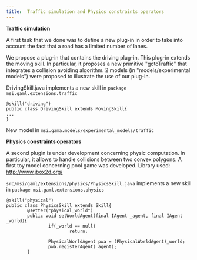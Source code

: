 ```yaml
---
title:  Traffic simulation and Physics constraints operators
---
```



**Traffic simulation**

A first task that we done was to define a new plug-in in order to take into account the fact that a road has a limited number of lanes.

We propose a plug-in that contains the driving plug-in. This plug-in extends the moving skill. In particular, it proposes a new primitive "gotoTraffic" that integrates a collision avoiding algorithm.
2 models (in "models/experimental models") were proposed to illustrate the use of our plug-in.

DrivingSkill.java implements a new skill in `package msi.gaml.extensions.traffic`
```
@skill("driving")
public class DrivingSkill extends MovingSkill{
...
}
```

New model in `msi.gama.models/experimental_models/traffic`

**Physics constraints operators**

A second plugin is under development concerning physic computation. In particular, it allows to handle collisions between two convex polygons. A first toy model concerning pool game was developed.
Library used: http://www.jbox2d.org/

`src/msi/gaml/extensions/physics/PhysicsSkill.java` implements a new skill in `package msi.gaml.extensions.physics`
```
@skill("physical")
public class PhysicsSkill extends Skill{
        @setter("physical_world")
        public void setWorldAgent(final IAgent _agent, final IAgent _world){
                if(_world == null)
                        return;
                        
                PhysicalWorldAgent pwa = (PhysicalWorldAgent)_world;
                pwa.registerAgent(_agent);
        }


```